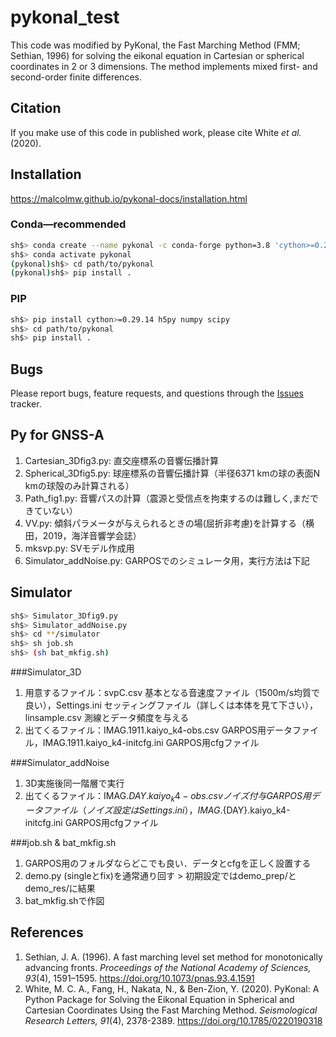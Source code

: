 # pykonal_test
This code was modified by PyKonal, the Fast Marching Method (FMM; Sethian, 1996) for solving the eikonal equation in Cartesian or spherical coordinates in 2 or 3 dimensions. The method implements mixed first- and second-order finite differences.
## Citation
If you make use of this code in published work, please cite White *et al.* (2020).

## Installation
https://malcolmw.github.io/pykonal-docs/installation.html

### Conda—recommended
```bash
sh$> conda create --name pykonal -c conda-forge python=3.8 'cython>=0.29.14' h5py numpy scipy
sh$> conda activate pykonal
(pykonal)sh$> cd path/to/pykonal
(pykonal)sh$> pip install .
```
### PIP
```bash
sh$> pip install cython>=0.29.14 h5py numpy scipy
sh$> cd path/to/pykonal
sh$> pip install .
```
## Bugs
Please report bugs, feature requests, and questions through the [Issues](https://github.com/malcolmw/pykonal/issues "PyKonal Issues tracker") tracker.

## Py for GNSS-A
1. Cartesian_3Dfig3.py: 直交座標系の音響伝播計算
2. Spherical_3Dfig5.py: 球座標系の音響伝播計算（半径6371 kmの球の表面N kmの球殻のみ計算される）
3. Path_fig1.py: 音響パスの計算（震源と受信点を拘束するのは難しく,まだできていない）
4. VV.py: 傾斜パラメータが与えられるときの場(屈折非考慮)を計算する（横田，2019，海洋音響学会誌）
5. mksvp.py: SVモデル作成用
6. Simulator_addNoise.py: GARPOSでのシミュレータ用，実行方法は下記

## Simulator
```bash
sh$> Simulator_3Dfig9.py
sh$> Simulator_addNoise.py
sh$> cd **/simulator
sh$> sh job.sh
sh$> (sh bat_mkfig.sh)
```

###Simulator_3D
1. 用意するファイル：svpC.csv 基本となる音速度ファイル（1500m/s均質で良い），Settings.ini セッティングファイル（詳しくは本体を見て下さい），linsample.csv 測線とデータ頻度を与える
2. 出てくるファイル：IMAG.1911.kaiyo_k4-obs.csv GARPOS用データファイル，IMAG.1911.kaiyo_k4-initcfg.ini GARPOS用cfgファイル

###Simulator_addNoise
1. 3D実施後同一階層で実行
2. 出てくるファイル：IMAG.${DAY}.kaiyo_k4-obs.csv ノイズ付与GARPOS用データファイル（ノイズ設定はSettings.ini），IMAG.${DAY}.kaiyo_k4-initcfg.ini GARPOS用cfgファイル

###job.sh & bat_mkfig.sh
1. GARPOS用のフォルダならどこでも良い．データとcfgを正しく設置する
2. demo.py (singleとfix)を通常通り回す > 初期設定ではdemo_prep/とdemo_res/に結果
3. bat_mkfig.shで作図

## References
1. Sethian, J. A. (1996). A fast marching level set method for monotonically advancing fronts. *Proceedings of the National Academy of Sciences, 93*(4), 1591–1595. https://doi.org/10.1073/pnas.93.4.1591
2. White, M. C. A., Fang, H., Nakata, N., & Ben-Zion, Y. (2020). PyKonal: A Python Package for Solving the Eikonal Equation in Spherical and Cartesian Coordinates Using the Fast Marching Method. *Seismological Research Letters, 91*(4), 2378-2389. https://doi.org/10.1785/0220190318

